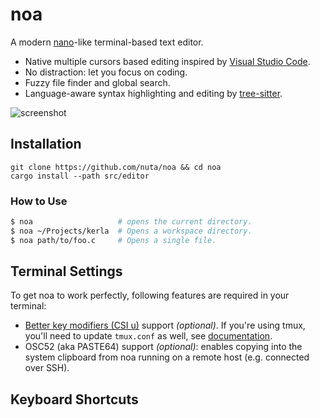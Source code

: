# noa

A modern [nano](https://www.nano-editor.org/)-like terminal-based text editor.

- Native multiple cursors based editing inspired by [Visual Studio Code](https://code.visualstudio.com/).
- No distraction: let you focus on coding.
- Fuzzy file finder and global search.
- Language-aware syntax highlighting and editing by [tree-sitter](https://tree-sitter.github.io/tree-sitter/).

![screenshot](https://raw.githubusercontent.com/nuta/noa/prototyping/screenshot.png)

## Installation

```
git clone https://github.com/nuta/noa && cd noa
cargo install --path src/editor
```

### How to Use

```bash
$ noa                   # opens the current directory.
$ noa ~/Projects/kerla  # Opens a workspace directory.
$ noa path/to/foo.c     # Opens a single file.
```

## Terminal Settings
To get noa to work perfectly, following features are required in your terminal:

- [Better key modifiers (CSI u)](https://iterm2.com/documentation-csiu.html) support *(optional)*. If you're using tmux, you'll need to update `tmux.conf` as well, see [documentation](https://github.com/tmux/tmux/wiki/Modifier-Keys#extended-keys).
- OSC52 (aka PASTE64) support *(optional)*: enables copying into the system clipboard from noa running on a remote host (e.g. connected over SSH).

## Keyboard Shortcuts
